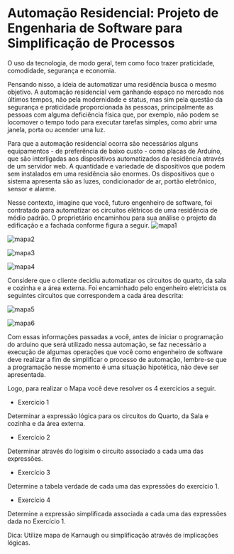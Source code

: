 # Automação Residencial: Projeto de Engenharia de Software para Simplificação de Processos

O uso da tecnologia, de modo geral, tem como foco trazer praticidade, comodidade, segurança e economia.

Pensando nisso, a ideia de automatizar uma residência busca o mesmo objetivo.
A automação residencial vem ganhando espaço no mercado nos últimos tempos, não pela modernidade e status, mas sim pela questão da segurança e praticidade proporcionada às pessoas, principalmente as pessoas com alguma deficiência física que, por exemplo, não podem se locomover o tempo todo para executar tarefas simples, como abrir uma janela, porta ou acender uma luz.

Para que a automação residencial ocorra são necessários alguns equipamentos - de preferência de baixo custo - como placas de Arduino, que são interligadas aos dispositivos automatizados da residência através de um servidor web. A quantidade e variedade de dispositivos que podem sem instalados em uma residência são enormes. Os dispositivos que o sistema apresenta são as luzes, condicionador de ar, portão eletrônico, sensor e alarme.

Nesse contexto, imagine que você, futuro engenheiro de software, foi contratado para automatizar os circuitos elétricos de uma residência de médio padrão.
O proprietário encaminhou para sua análise o projeto da edificação e a fachada conforme figura a seguir.
![mapa1](https://github.com/Millyanasg/automa-o-industrial-Eng-Software/assets/104023907/4fecaea0-8cb3-40cb-b4f1-a6b9e79b45e5)

![mapa2](https://github.com/Millyanasg/automa-o-industrial-Eng-Software/assets/104023907/f1ce4166-e825-4b7d-aaf0-b63a5c0de25b)

![mapa3](https://github.com/Millyanasg/automa-o-industrial-Eng-Software/assets/104023907/5a22cc63-2c40-41be-988d-ccb3d523f776)

![mapa4](https://github.com/Millyanasg/automa-o-industrial-Eng-Software/assets/104023907/c37194d3-6728-4ced-8c21-f496e856214b)

Considere que o cliente decidiu automatizar os circuitos do quarto, da sala e cozinha e a área externa.
Foi encaminhado pelo engenheiro eletricista os seguintes circuitos que correspondem a cada área descrita:

![mapa5](https://github.com/Millyanasg/automa-o-industrial-Eng-Software/assets/104023907/a33e9f23-3e27-4bba-bce2-04207b466bae)

![mapa6](https://github.com/Millyanasg/automa-o-industrial-Eng-Software/assets/104023907/479d2550-24d5-4f51-a5dd-495835db2f59)

Com essas informações passadas a você, antes de iniciar o programação do arduino que será utilizado nessa automação, se faz necessário a execução de algumas operações que você como engenheiro de software deve realizar a fim de simplificar o processo de automação, lembre-se que a programação nesse momento é uma situação hipotética, não deve ser apresentada.

Logo, para realizar o Mapa você deve resolver os 4 exercícios a seguir. 
 

- Exercício 1

Determinar a expressão lógica para os circuitos do Quarto, da Sala e cozinha e da área externa.

- Exercício 2

Determinar através do logisim o circuito associado a cada uma das expressões.

- Exercício 3

Determine a tabela verdade de cada uma das expressões do exercício 1.

- Exercício 4

Determine a expressão simplificada associada a cada uma das expressões dada no Exercício 1.
 

Dica: Utilize mapa de Karnaugh ou simplificação através de implicações lógicas.

